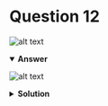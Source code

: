 # Question 12
![alt text](q12.png)

<details open>
<summary><b>Answer</b></summary>

![alt text](a12.svg)
</details>

<details>
<summary><b>Solution</b></summary>

![alt text](s12.png)
</details>